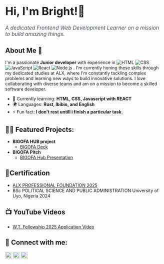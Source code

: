
<h1 style="font-size: 2.5em; color: #blue;">Hi, I'm Bright!👋</h1>

<p style="font-size: 1.2em; font-style: italic; color: #4b5563;">A dedicated Frontend Web Development Learner on a mission to build amazing things.</p>






## About Me 🚀

I'm a passionate **Junior developer** with experience in ![HTML](https://img.shields.io/badge/-HTML-E34F26?style=flat-square&logo=html5&logoColor=white)
![CSS](https://img.shields.io/badge/-CSS-1572B6?style=flat-square&logo=css3&logoColor=white)
![JavaScript](https://img.shields.io/badge/-JavaScript-F7DF1E?style=flat-square&logo=javascript&logoColor=black)
![React](https://img.shields.io/badge/-React-61DAFB?style=flat-square&logo=react&logoColor=black)
![Node.js](https://img.shields.io/badge/-Node.js-339933?style=flat-square&logo=node.js&logoColor=white)
. I'm currently honing these skills through my dedicated studies at ALX, where I'm constantly tackling complex problems and learning new ways to build innovative solutions. I love collaborating with diverse teams and am on a mission to become a skilled software developer.

- 🌱 Currently learning: **HTML, CSS, Javascript with REACT**
- 🌍 Languages: **Rust, Ibibio, and English**
- ⚡ Fun fact: **I don't rest untill i finish a particular task**.

<h2>👨‍💻 Featured Projects:</h2>

- <b>BIGOFA HUB project</b>
  - [BIGOFA Deck](https://docs.google.com/presentation/d/1wfUuENIxOFdMHWmizfH09hKpf1YqqzaOdijiHE10JIU/edit?usp=sharing)
- <b>BIGOFA Pitch</b>
  - [BIGOFA Hub Presentation](https://youtu.be/jv9prtnpvY4?feature=shared)
    
 <h2>🥇Certification</h2>
 
  - [ALX PROFESSIONAL FOUNDATION 2025](https://savanna.alxafrica.com/rails/active_storage/blobs/redirect/eyJfcmFpbHMiOnsibWVzc2FnZSI6IkJBaHBBK3VrTEE9PSIsImV4cCI6bnVsbCwicHVyIjoiYmxvYl9pZCJ9fQ==--50ce2e8f270efe43e21839748d80a9b0c4adeb45/89-professional-foundations-certificate-bright-ernest.png?disposition=attachment)
  - BSc POLITICAL SCIENCE AND PUBLIC ADMINISTRATION University of Uyo, Nigeria 2024

<h2>📺 YouTube Videos</h2>

- [W.T. Fellowship 2025 Application Video](https://youtube.com/shorts/4XW0bGeT9VY?feature=share)
  

<h2> 🤳 Connect with me:</h2>

[<img align="left" alt="ErnestBright| YouTube" width="22px" src="https://cdn.jsdelivr.net/npm/simple-icons@v3/icons/youtube.svg" />][youtube]
[<img align="left" alt="ErnestBright| Twitter" width="22px" src="https://cdn.jsdelivr.net/npm/simple-icons@v3/icons/twitter.svg" />][twitter]
[<img align="left" alt="ErnestBright| LinkedIn" width="22px" src="https://cdn.jsdelivr.net/npm/simple-icons@v3/icons/linkedin.svg" />][linkedin]


[twitter]: https://x.com/ernest_brightt
[youtube]: https://www.youtube.com/@ernestbright1618
[linkedin]: https://linkedin.com/in/ernest-bright

